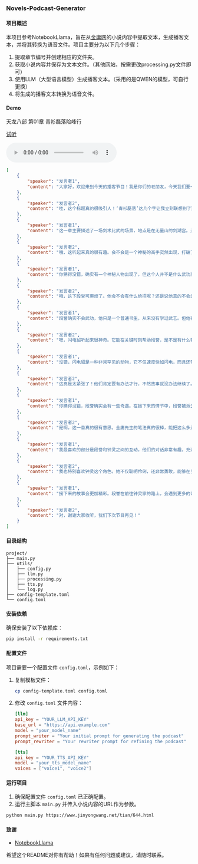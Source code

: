 ### Novels-Podcast-Generator

#### 项目概述
本项目参考NotebookLlama，旨在从[金庸网](https://www.jinyongwang.net/)的小说内容中提取文本，生成播客文本，并将其转换为语音文件。项目主要分为以下几个步骤：
1. 提取章节编号并创建相应的文件夹。
2. 获取小说内容并保存为文本文件。（其他网站，按需更改processing.py文件即可）
3. 使用LLM（大型语言模型）生成播客文本。（采用的是QWEN的模型，可自行更换）
4. 将生成的播客文本转换为语音文件。

#### Demo

天龙八部 第01章 青衫磊落险峰行

[试听](644.mp3)

<audio controls>
  <source src="644.mp3" type="audio/mpeg">
  Your browser does not support the audio element.
</audio>

```json
[
    {
        "speaker": "发言者1",
        "content": "大家好，欢迎来到今天的播客节目！我是你们的老朋友，今天我们要一起探讨一部经典中的经典——金庸先生的《天龙八部》。这部小说不仅在中国，在全世界都有着无数的粉丝。今天我们要聊的是《天龙八部》修订版的第一章，这一章的标题叫做《青衫磊落险峰行》。这个标题本身就充满了诗意和武侠的气息，仿佛将我们带到了险峻的山峰之上，感受到了一种磊落的侠客风范。让我们一起走进这个精彩的世界吧！"
    },
    {
        "speaker": "发言者2",
        "content": "哇，这个标题真的很吸引人！‘青衫磊落’这几个字让我立刻联想到了那些行侠仗义的江湖侠士。这一章主要讲了些什么内容呢？"
    },
    {
        "speaker": "发言者1",
        "content": "这一章主要描述了一场剑术比武的场景，地点是在无量山的剑湖宫。无量剑是小说中的一个重要门派，分为东宗和西宗。东宗和西宗每五年会在剑湖宫举行一次比武，获胜的一方可以在剑湖宫居住五年。这次比武中，东宗的弟子龚光杰战胜了西宗的弟子褚万里，眼看东宗就要赢得胜利，但就在这时，一个意想不到的人物出现了。你能猜到是谁吗？"
    },
    {
        "speaker": "发言者2",
        "content": "哦，这听起来真的很有趣。会不会是一个神秘的高手突然出现，打破了比赛的局面？"
    },
    {
        "speaker": "发言者1",
        "content": "你猜得没错，确实有一个神秘人物出现了，但这个人并不是什么武功高强的高手，而是一个看起来非常普通的青衣少年。这个少年名叫段誉，他是随着滇南的武师马五德一起来到无量山的。段誉在观看比赛时，因为龚光杰的一个虚招而忍不住笑出了声，结果被东宗的掌门左子穆注意到了。左子穆觉得这个少年出言不逊，便让他下场和自己的弟子比试。你觉得段誉会怎么办呢？"
    },
    {
        "speaker": "发言者2",
        "content": "哦，这下段誉可麻烦了。他会不会有什么绝招呢？还是说他真的不会武功？"
    },
    {
        "speaker": "发言者1",
        "content": "段誉确实不会武功，他只是一个普通书生，从来没有学过武艺。但他有一种特殊的气质，让人感到亲切和信任。在比试的过程中，段誉的表现非常有趣，他不仅拒绝了左子穆的挑战，还和一个名叫钟灵的少女发生了互动。钟灵是一个非常机灵的女孩，她有一只叫闪电貂的小动物，能够在关键时刻帮助段誉。你对这个闪电貂感兴趣吗？"
    },
    {
        "speaker": "发言者2",
        "content": "嗯，闪电貂听起来很神奇。它能在关键时刻帮助段誉，是不是有什么特别的本领？"
    },
    {
        "speaker": "发言者1",
        "content": "没错，闪电貂是一种非常罕见的动物，它不仅速度快如闪电，而且还带有剧毒。在段誉和钟灵被神农帮围困的时候，闪电貂发挥了巨大的作用，帮助他们逃脱了危机。但即便如此，段誉和钟灵还是被神农帮的帮主司空玄抓住了。司空玄为了逼迫钟灵拿出解毒的药物，给段誉服下了断肠散，这是一种七天后毒发身亡的毒药。你觉得段誉和钟灵会有办法解决这个困境吗？"
    },
    {
        "speaker": "发言者2",
        "content": "这真是太紧张了！他们肯定要有办法才行，不然故事就没办法继续了。段誉会不会有什么奇遇，找到解毒的方法？"
    },
    {
        "speaker": "发言者1",
        "content": "你猜得没错，段誉确实会有一些奇遇。在接下来的情节中，段誉被派去钟灵的家中取解药。钟灵给了他一双鞋子作为信物，让他去找她的母亲。钟灵的母亲会想办法说服钟灵的父亲，从而帮助段誉和钟灵脱困。这一章的内容非常丰富，既有紧张的比武场面，又有温馨的互动，还有神秘的动物和复杂的剧情，真的是引人入胜。"
    },
    {
        "speaker": "发言者2",
        "content": "是啊，这一章真的很有意思。金庸先生的笔法真的很棒，能把这么多元素融合在一起，让人读起来既紧张又兴奋。对了，你最喜欢这一章的哪个部分？"
    },
    {
        "speaker": "发言者1",
        "content": "我最喜欢的部分是段誉和钟灵之间的互动。他们的对话非常有趣，充满了青春的活力和纯真。特别是钟灵的机智和勇敢，让人印象深刻。你觉得呢？"
    },
    {
        "speaker": "发言者2",
        "content": "我也特别喜欢钟灵这个角色。她不仅聪明伶俐，还非常勇敢，能够在关键时刻帮助段誉。这种角色真的很吸引人。对了，接下来的故事会怎样发展呢？"
    },
    {
        "speaker": "发言者1",
        "content": "接下来的故事会更加精彩。段誉在前往钟灵家的路上，会遇到更多的奇遇和挑战。他会逐渐揭开自己的身世之谜，也会遇到更多有趣的人物。我们下次节目中再继续聊这些精彩的内容吧。希望你们喜欢今天的节目，如果有什么想法或者问题，欢迎在评论区留言。谢谢大家，我们下次再见！"
    },
    {
        "speaker": "发言者2",
        "content": "对，谢谢大家收听，我们下次节目再见！"
    }
]
```

#### 目录结构
```
project/
├── main.py
├── utils/
│   ├── config.py
│   ├── llm.py
│   ├── processing.py
│   ├── tts.py
│   └── log.py
├── config-template.toml
└── config.toml
```

#### 安装依赖
确保安装了以下依赖库：
```sh
pip install -r requirements.txt
```

#### 配置文件
项目需要一个配置文件 `config.toml`，示例如下：

1. 复制模板文件：
   ```sh
   cp config-template.toml config.toml
   ```

2. 修改 `config.toml` 文件内容：
   ```toml
   [llm]
   api_key = "YOUR_LLM_API_KEY"
   base_url = "https://api.example.com"
   model = "your_model_name"
   prompt_writer = "Your initial prompt for generating the podcast"
   prompt_rewriter = "Your rewriter prompt for refining the podcast"

   [tts]
   api_key = "YOUR_TTS_API_KEY"
   model = "your_tts_model_name"
   voices = ["voice1", "voice2"]
   ```

#### 运行项目
1. 确保配置文件 `config.toml` 已正确配置。
2. 运行主脚本 `main.py` 并传入小说内容的URL作为参数。

```sh
python main.py https://www.jinyongwang.net/tian/644.html
```

#### 致谢
- [NotebookLlama](https://github.com/meta-llama/llama-recipes/tree/main/recipes/quickstart/NotebookLlama)

希望这个README对你有帮助！如果有任何问题或建议，请随时联系。